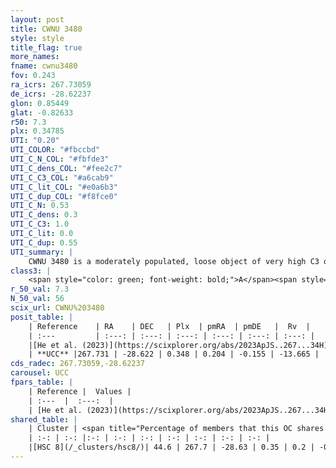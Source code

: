 ```yaml
---
layout: post
title: CWNU 3480
style: style
title_flag: true
more_names: 
fname: cwnu3480
fov: 0.243
ra_icrs: 267.73059
de_icrs: -28.62237
glon: 0.85449
glat: -0.82633
r50: 7.3
plx: 0.34785
UTI: "0.20"
UTI_COLOR: "#fbccbd"
UTI_C_N_COL: "#fbfde3"
UTI_C_dens_COL: "#fee2c7"
UTI_C_C3_COL: "#a6cab9"
UTI_C_lit_COL: "#e0a6b3"
UTI_C_dup_COL: "#f8fce0"
UTI_C_N: 0.53
UTI_C_dens: 0.3
UTI_C_C3: 1.0
UTI_C_lit: 0.0
UTI_C_dup: 0.55
UTI_summary: |
    CWNU 3480 is a moderately populated, loose object of very high C3 quality. It was recently reported in the literature.<br><br>This is likely a unique object, which shares a moderate percentage of members with at least one previously reported entry.
class3: |
    <span style="color: green; font-weight: bold;">A</span><span style="color: green; font-weight: bold;">A</span>
r_50_val: 7.3
N_50_val: 56
scix_url: CWNU%203480
posit_table: |
    | Reference    | RA    | DEC   | Plx  | pmRA  | pmDE   |  Rv  |
    | :---         | :---: | :---: | :---: | :---: | :---: | :---: |
    |[He et al. (2023)](https://scixplorer.org/abs/2023ApJS..267...34H) | 267.703 | -28.631 | 0.348 | 0.204 | -0.169 | -19.67 |
    | **UCC** |267.731 | -28.622 | 0.348 | 0.204 | -0.155 | -13.665 | 
cds_radec: 267.73059,-28.62237
carousel: UCC
fpars_table: |
    | Reference |  Values |
    | :---  |  :---:  |
    | [He et al. (2023)](https://scixplorer.org/abs/2023ApJS..267...34H) | `A0=2.1, m-M=12.0, logA=7.2` |
shared_table: |
    | Cluster | <span title="Percentage of members that this OC shares with the ones listed">%</span>   | RA   | DEC   | Plx   | pmRA  | pmDE  | Rv | UTI |
    | :-: | :-: |:-: | :-: | :-: | :-: | :-: | :-: | :-: |
    |[HSC 8](/_clusters/hsc8/)| 44.6 | 267.7 | -28.63 | 0.35 | 0.2 | -0.25 | -12.72 |0.28 |
---
```

